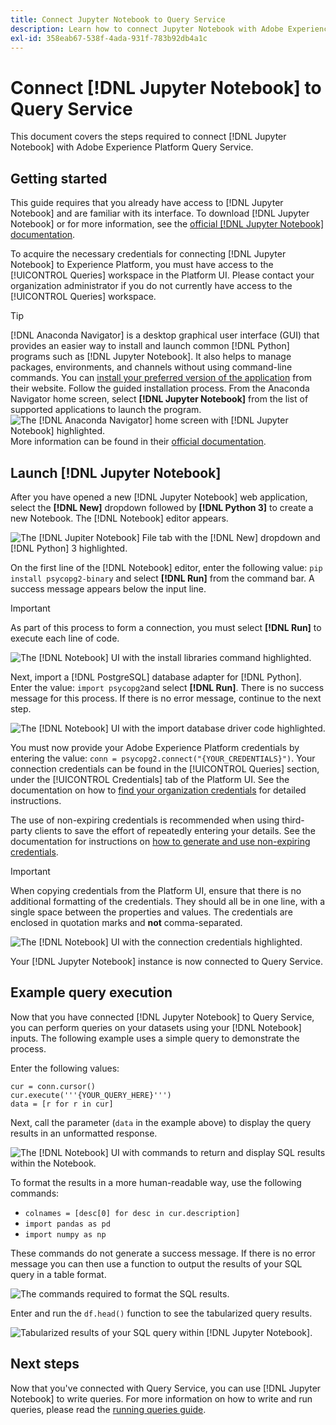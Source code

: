 ```yaml
---
title: Connect Jupyter Notebook to Query Service
description: Learn how to connect Jupyter Notebook with Adobe Experience Platform Query Service.
exl-id: 358eab67-538f-4ada-931f-783b92db4a1c
---
```

# Connect [!DNL Jupyter Notebook] to Query Service

This document covers the steps required to connect [!DNL Jupyter Notebook] with Adobe Experience Platform Query Service.

## Getting started

This guide requires that you already have access to [!DNL Jupyter Notebook] and are familiar with its interface. To download [!DNL Jupyter Notebook] or for more information, see the [official [!DNL Jupyter Notebook] documentation](https://jupyter.org/).

To acquire the necessary credentials for connecting [!DNL Jupyter Notebook] to Experience Platform, you must have access to the [!UICONTROL Queries] workspace in the Platform UI. Please contact your organization administrator if you do not currently have access to the [!UICONTROL Queries] workspace.

>[!TIP]
>
>[!DNL Anaconda Navigator] is a desktop graphical user interface (GUI) that provides an easier way to install and launch common [!DNL Python] programs such as [!DNL Jupyter Notebook]. It also helps to manage packages, environments, and channels without using command-line commands.
>You can [install your preferred version of the application](https://docs.anaconda.com/anaconda/install/) from their website. 
>Follow the guided installation process. From the Anaconda Navigator home screen, select **[!DNL Jupyter Notebook]** from the list of supported applications to launch the program.
>![The [!DNL Anaconda Navigator] home screen with [!DNL Jupyter Notebook] highlighted.](../images/clients/jupyter-notebook/anaconda-navigator-home.png)
>More information can be found in their [official documentation](https://docs.anaconda.com/anaconda/navigator/).

## Launch [!DNL Jupyter Notebook]

After you have opened a new [!DNL Jupyter Notebook] web application, select the **[!DNL New]** dropdown followed by **[!DNL Python 3]** to create a new Notebook. The [!DNL Notebook] editor appears.

![The [!DNL Jupiter Notebook] File tab with the [!DNL New] dropdown and [!DNL Python] 3 highlighted.](../images/clients/jupyter-notebook/new-notebook.png)

On the first line of the [!DNL Notebook] editor, enter the following value: `pip install psycopg2-binary` and select **[!DNL Run]** from the command bar. A success message appears below the input line. 

>[!IMPORTANT]
>
>As part of this process to form a connection, you must select **[!DNL Run]** to execute each line of code.

![The [!DNL Notebook] UI with the install libraries command highlighted.](../images/clients/jupyter-notebook/install-library.png)

Next, import a [!DNL PostgreSQL] database adapter for [!DNL Python]. Enter the value: `import psycopg2`and select **[!DNL Run]**. There is no success message for this process. If there is no error message, continue to the next step. 

![The [!DNL Notebook] UI with the import database driver code highlighted.](../images/clients/jupyter-notebook/import-dbdriver.png)

You must now provide your Adobe Experience Platform credentials by entering the value: `conn = psycopg2.connect("{YOUR_CREDENTIALS}")`. Your connection credentials can be found in the [!UICONTROL Queries] section, under the [!UICONTROL Credentials] tab of the Platform UI. See the documentation on how to [find your organization credentials](../ui/credentials.md) for detailed instructions.

The use of non-expiring credentials is recommended when using third-party clients to save the effort of repeatedly entering your details. See the documentation for instructions on [how to generate and use non-expiring credentials](../ui/credentials.md#non-expiring-credentials).

>[!IMPORTANT]
>
>When copying credentials from the Platform UI, ensure that there is no additional formatting of the credentials. They should all be in one line, with a single space between the properties and values. The credentials are enclosed in quotation marks and **not** comma-separated.

![The [!DNL Notebook] UI with the connection credentials highlighted.](../images/clients/jupyter-notebook/provide-credentials.png)

Your [!DNL Jupyter Notebook] instance is now connected to Query Service.

## Example query execution

Now that you have connected [!DNL Jupyter Notebook] to Query Service, you can perform queries on your datasets using your [!DNL Notebook] inputs. The following example uses a simple query to demonstrate the process.

Enter the following values: 

```console
cur = conn.cursor()
cur.execute('''{YOUR_QUERY_HERE}''')
data = [r for r in cur]
```

Next, call the parameter (`data` in the example above) to display the query results in an unformatted response.

![The [!DNL Notebook] UI with commands to return and display SQL results within the Notebook.](../images/clients/jupyter-notebook/example-query.png)

To format the results in a more human-readable way, use the following commands:

- `colnames = [desc[0] for desc in cur.description]`
- `import pandas as pd`
- `import numpy as np`

These commands do not generate a success message. If there is no error message you can then use a function to output the results of your SQL query in a table format.

![The commands required to format the SQL results.](../images/clients/jupyter-notebook/format-results-commands.png)

Enter and run the `df.head()` function to see the tabularized query results.

![Tabularized results of your SQL query within [!DNL Jupyter Notebook].](../images/clients/jupyter-notebook/format-results-output.png)

## Next steps

Now that you've connected with Query Service, you can use [!DNL Jupyter Notebook] to write queries. For more information on how to write and run queries, please read the [running queries guide](../best-practices/writing-queries.md).
